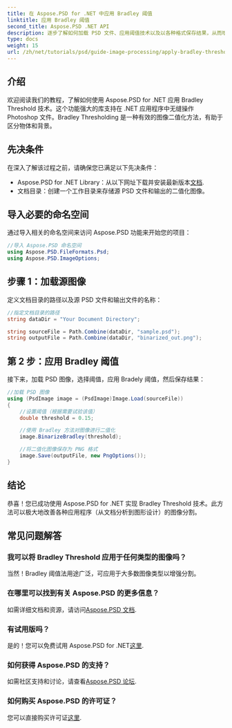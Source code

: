 ```yaml
---
title: 在 Aspose.PSD for .NET 中应用 Bradley 阈值
linktitle: 应用 Bradley 阈值
second_title: Aspose.PSD .NET API
description: 逐步了解如何加载 PSD 文件、应用阈值技术以及以各种格式保存结果，从而增强不同应用的图像分割任务。
type: docs
weight: 15
url: /zh/net/tutorials/psd/guide-image-processing/apply-bradley-thresholding/
---
```

## 介绍

欢迎阅读我们的教程，了解如何使用 Aspose.PSD for .NET 应用 Bradley Threshold 技术。这个功能强大的库支持在 .NET 应用程序中无缝操作 Photoshop 文件。Bradley Thresholding 是一种有效的图像二值化方法，有助于区分物体和背景。

## 先决条件

在深入了解该过程之前，请确保您已满足以下先决条件：

-  Aspose.PSD for .NET Library：从以下网址下载并安装最新版本[文档](https://reference.aspose.com/psd/net/).
- 文档目录：创建一个工作目录来存储源 PSD 文件和输出的二值化图像。

## 导入必要的命名空间

通过导入相关的命名空间来访问 Aspose.PSD 功能来开始您的项目：

```csharp
//导入 Aspose.PSD 命名空间
using Aspose.PSD.FileFormats.Psd;
using Aspose.PSD.ImageOptions;
```

## 步骤 1：加载源图像

定义文档目录的路径以及源 PSD 文件和输出文件的名称：

```csharp
//指定文档目录的路径
string dataDir = "Your Document Directory";

string sourceFile = Path.Combine(dataDir, "sample.psd");
string outputFile = Path.Combine(dataDir, "binarized_out.png");
```

## 第 2 步：应用 Bradley 阈值

接下来，加载 PSD 图像，选择阈值，应用 Bradely 阈值，然后保存结果：

```csharp
//加载 PSD 图像
using (PsdImage image = (PsdImage)Image.Load(sourceFile))
{
    //设置阈值（根据需要试验该值）
    double threshold = 0.15;

    //使用 Bradley 方法对图像进行二值化
    image.BinarizeBradley(threshold);

    //将二值化图像保存为 PNG 格式
    image.Save(outputFile, new PngOptions());
}
```

## 结论

恭喜！您已成功使用 Aspose.PSD for .NET 实现 Bradley Threshold 技术。此方法可以极大地改善各种应用程序（从文档分析到图形设计）的图像分割。

## 常见问题解答

### 我可以将 Bradley Threshold 应用于任何类型的图像吗？

当然！Bradley 阈值法用途广泛，可应用于大多数图像类型以增强分割。

### 在哪里可以找到有关 Aspose.PSD 的更多信息？

如需详细文档和资源，请访问[Aspose.PSD 文档](https://reference.aspose.com/psd/net/).

### 有试用版吗？

是的！您可以免费试用 Aspose.PSD for .NET[这里](https://releases.aspose.com/).

### 如何获得 Aspose.PSD 的支持？

如需社区支持和讨论，请查看[Aspose.PSD 论坛](https://forum.aspose.com/c/psd/34).

### 如何购买 Aspose.PSD 的许可证？

您可以直接购买许可证[这里](https://purchase.conholdate.com/buy).